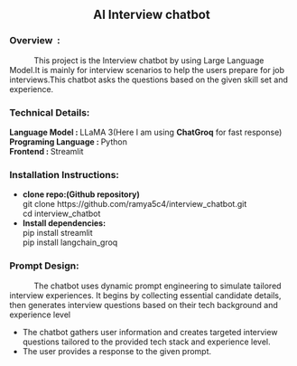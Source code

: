 <html>
  <h2 align=center>AI Interview chatbot</h2>
  <div>
    <h3>Overview &nbsp:</h3> <p>&nbsp&nbsp&nbsp&nbsp&nbsp&nbsp&nbsp&nbsp&nbsp&nbsp&nbspThis project is the Interview chatbot by using Large Language Model.It is mainly for interview scenarios to help the users prepare for job interviews.This chatbot asks the questions based on the given skill set and experience.</p>
    <h3>Technical Details:</h3>
    <span><b>Language Model : </b>LLaMA 3(Here I am using <b>ChatGroq</b> for fast response)</span></br>
    <span><b>Programing Language : </b>Python</span></br>
    <span><b>Frontend : </b>Streamlit</span></br>  
  </div>
  <div>
    <h3>Installation Instructions:</h3>
    <ul>
    <li><b>clone repo:(Github repository)</b></li>
       git clone https://github.com/ramya5c4/interview_chatbot.git</br>
             cd interview_chatbot
    <li><b>Install dependencies:</b></li>
        pip install streamlit</br>
        pip install langchain_groq
    </ul>  
  </div>
  <div>
    <h3>Prompt Design:</h3>
         <p> &nbsp&nbsp&nbsp&nbsp&nbsp&nbsp&nbsp&nbsp&nbsp&nbsp&nbspThe chatbot uses dynamic prompt engineering to simulate tailored interview experiences. It begins by collecting essential candidate details, then generates interview questions based on their tech background and experience level</p>
    <ul>
   <li>The chatbot gathers user information and creates targeted interview questions tailored to the provided tech stack and experience level.</li>
    <li>The user provides a response to the given prompt.</li>
                 
  </div>
</html>
